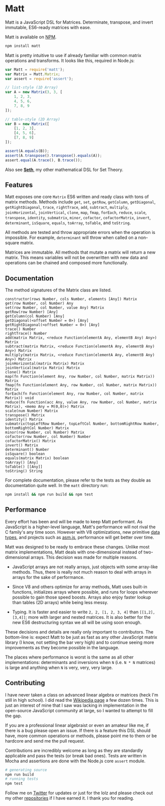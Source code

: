 Matt
====

Matt is a JavaScript DSL for Matrices. Determinate, transpose, and invert immutable, ES6-ready matrices with ease.

Matt is available on [NPM](https://www.npmjs.org/package/matt).

```sh
npm install matt
```

Matt is pretty intuitive to use if already familiar with common matrix operations and transforms. It looks like this, required in Node.js:

```js
var Matt = require('matt');
var Matrix = Matt.Matrix;
var assert = require('assert');

// list-style (1D Array)
var A = new Matrix(3, 3, [
	1, 2, 3,
	4, 5, 6, 
	7, 8, 9
]);

// table-style (2D Array)
var B = new Matrix([
	[1, 2, 3],
	[4, 5, 6],
	[7, 8, 9]
]);

assert(A.equals(B));
assert(A.transpose().transpose().equals(A));
assert.equal(A.trace(), B.trace());
```

Also see **[Seth](https://github.com/andrejewski/seth)**, my other mathematical DSL for Set Theory.

## Features

Matt exposes one core `Matrix` ES6 written and ready class with tons of matrix methods. Methods include `get`, `set`, `getRow`, `getColumn`, `getDiagonal`, `getRightDiagonal`, `trace`, `rightTrace`, `add`, `subtract`, `multiply`, `joinHorizontal`, `joinVertical`, `clone`, `map`, `fmap`, `forEach`, `reduce`, `scale`, `transpose`, `identity`, `submatrix`, `minor`, `cofactor`, `cofactorMatrix`, `invert`, `determinant`, `isSquare`, `equals`, `toArray`, `toTable`, and `toString`.

All methods are tested and throw appropriate errors when the operation is impossible. For example, `determinant` will throw when called on a non-square matrix.

Matrices are immutable. All methods that mutate a matrix will return a new matrix. This means variables will not be overwritten with new data and operations can be chained and composed more functionally.

## Documentation

The method signatures of the Matrix class are listed.

```
constructor(rows Number, cols Number, elements [Any]) Matrix
get(row Number, col Number) Any
set(row Number, col Number, value Any) Matrix
getRow(row Number) [Any]
getColumn(col Number) [Any]
getDiagonal(<offset Number = 0>) [Any]
getRightDiagonal(<offset Number = 0>) [Any]
trace() Number
rightTrace() Number
add(matrix Matrix, <reduce Function(elementA Any, elementB Any) Any>) Matrix
subtract(matrix Matrix, <reduce Function(elementA Any, elementB Any) Any>) Matrix
multiply(matrix Matrix, <reduce Function(elementA Any, elementB Any) Any>) Matrix
joinHorizontal(matrix Matrix) Matrix
joinVertical(matrix Matrix) Matrix
clone() Matrix
map(fn Function(element Any, row Number, col Number, matrix Matrix)) Matrix
fmap(fn Function(element Any, row Number, col Number, matrix Matrix)) Matrix
forEach(fn Function(element Any, row Number, col Number, matrix Matrix)) void
reduce(fn Function(acc Any, value Any, row Number, col Number, matrix Matrix), <memo Any = M(0,0)>) Matrix
scale(num Number) Matrix
transpose() Matrix
identity() Matrix
submatrix(topLeftRow Number, topLeftCol Number, bottomRightRow Number, bottomRightCol Number) Matrix
minor(row Number, col Number) Matrix
cofactor(row Number, col Number) Number
cofactorMatrix() Matrix
invert() Matrix
determinant() Number
isSquare() boolean
equals(matrix Matrix) boolean
toArray() [Any]
toTable() [[Any]]
toString() String
```

For complete documentation, please refer to the tests as they double as documentation quite well. In the `matt` directory run:

```sh
npm install && npm run build && npm test
```

## Performance

Every effort has been and will be made to keep Matt performant. As JavaScript is a higher-level language, Matt's performance will not rival the C family's any time soon. However with V8 optimizations, new primitive [data types](https://developer.mozilla.org/en-US/docs/Web/JavaScript/Typed_arrays), and projects such as [asm.js](http://asmjs.org/), performance will get better over time.

Matt was designed to be ready to embrace these changes. Unlike most matrix implementations, Matt deals with one-dimensional instead of two-dimensional arrays. This decision was made for multiple reasons.

- JavaScript arrays are not really arrays, just objects with some array-like methods. Thus, there is really not much reason to deal with arrays in arrays for the sake of performance.

- Since V8 and others optimize for array methods, Matt uses built-in functions, initializes arrays where possible, and runs for loops wherever possible to gain those speed boosts. Arrays also enjoy faster lookup than tables (2D arrays) while being less messy.

- Typing. It is faster and easier to write `2, 2, [1, 2, 3, 4]` than `[[1,2],[3,4]]`; more with larger and nested matrices. It is also better for the new ES6 destructuring syntax we all will be using soon enough.

These decisions and details are really only important to contributors. The bottom-line is: expect Matt to be just as fast as any other JavaScript matrix library (I know, not setting the bar very high) and to continue seeing more improvements as they become possible in the language.

The places where performance is worst is the same as all other implementations: determinants and inversions when `N` (i.e. `N * N` matrices) is large and anything when `N` is very, very, very large.

## Contributing

I have never taken a class on advanced linear algebra or matrices (heck I'm still in high school). I did read the [Wikipedia page](http://en.wikipedia.org/wiki/Matrix_(mathematics)) a few dozen times. This is just an interest of mine that I saw was lacking in implementation in the open-source JavaScript community at large, so I wanted to attempt to fill the gap.

If you are a professional linear algebraist or even an amateur like me, if there is a bug please open an issue. If there is a feature this DSL should have, more common operations or methods, please point me to them or be hardcore and send me the pull request.

Contributions are incredibly welcome as long as they are standardly applicable and pass the tests (or break bad ones). Tests are written in Mocha and assertions are done with the Node.js core `assert` module.

```bash
# generating source
npm run build
# running tests
npm test
```

Follow me on [Twitter](https://twitter.com/compooter) for updates or just for the lolz and please check out my other [repositories](https://github.com/andrejewski) if I have earned it. I thank you for reading.

